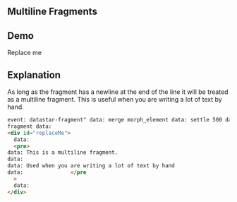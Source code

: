 ## Multiline Fragments

## Demo

<div id="replaceMe" data-on-load="$$get('/examples/multiline_fragments/data')">
     Replace me
</div>

## Explanation

As long as the fragment has a newline at the end of the line it will be treated as a multiline fragment. This is useful when you are writing a lot of text by hand.

```html
event: datastar-fragment" data: merge morph_element data: settle 500 data:
fragment data:
<div id="replaceMe">
  data:
  <pre>
data: This is a multiline fragment.
data:
data: Used when you are writing a lot of text by hand
data: 				</pre
  >
  data:
</div>
```
